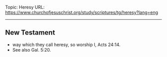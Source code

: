 Topic: Heresy
URL: https://www.churchofjesuschrist.org/study/scriptures/tg/heresy?lang=eng

---

## New Testament

- way which they call heresy, so worship I, Acts 24:14.
- See also Gal. 5:20.

